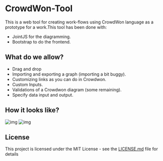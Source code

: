 # CrowdWon-Tool

This is a web tool for creating work-flows using CrowdWon language as a prototype for a work.This tool has been done with:
*  JointJS for the diagramming.
*  Bootstrap to do the frontend.

## What do we allow?

*  Drag and drop
*  Importing and exporting a graph (importing a bit buggy).
*  Customizing links as you can do in Crowdwon.
*  Custom Inputs.
*  Validations of a Crowdwon diagram (some remaining).
*  Specify data input and output.


## How it looks like?
![img](http://i.imgur.com/aukkLQq.png)
![img](http://i.imgur.com/TaDJI9W.png)


## License

This project is licensed under the MIT License - see the [LICENSE.md](LICENSE.md) file for details
